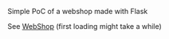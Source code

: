 Simple PoC of a webshop made with Flask

See [WebShop](http://honig.pythonanywhere.com/) (first loading might take a while)